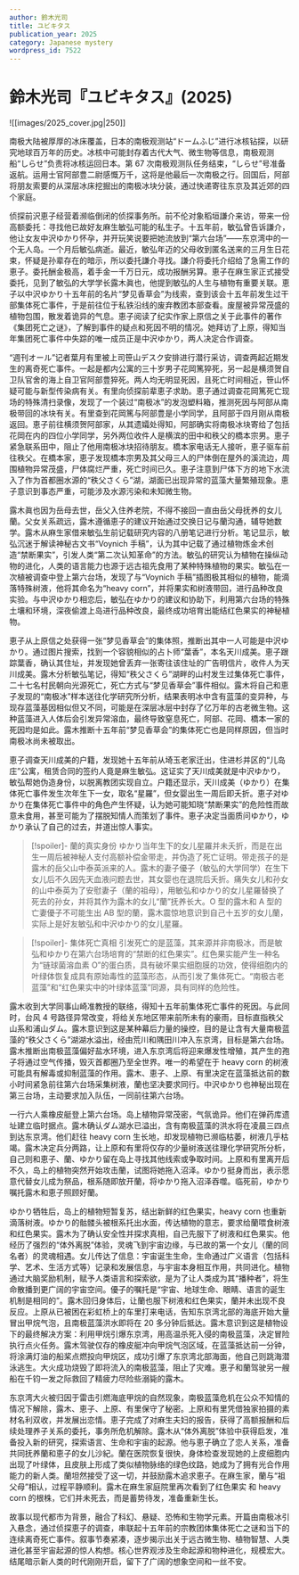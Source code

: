 ```yaml
---
author: 鈴木光司
title: ユビキタス
publication_year: 2025
category: Japanese mystery
wordpress_id: 7522
---
```


# 鈴木光司『ユビキタス』(2025)

![[images/2025_cover.jpg|250]]

南极大陆被厚厚的冰床覆盖，日本的南极观测站“ドームふじ”进行冰核钻探，以研究地球百万年的历史。冰核中可能封存着古代大气、微生物等信息，南极观测船“しらせ”负责将冰核运回日本。第 67 次南极观测队任务结束，“しらせ”号准备返航。运用士官阿部豊二尉感慨万千，这将是他最后一次南极之行。回国后，阿部将朋友索要的从深层冰床挖掘出的南极冰块分装，通过快递寄往东京及其近郊的四个家庭。

侦探前沢恵子经营着濒临倒闭的侦探事务所。前不伦对象稻垣謙介来访，带来一份高额委托：寻找他已故好友麻生敏弘可能的私生子。十五年前，敏弘曾告诉謙介，他让女友中沢ゆかり怀孕，并开玩笑说要把她流放到“第六台场”——东京湾中的一个无人岛。一个月后敏弘病逝。最近，敏弘年迈的父母收到匿名送来的三月生日花束，怀疑是孙辈存在的暗示，所以委托謙介寻找。謙介将委托介绍给了急需工作的恵子。委托酬金极高，着手金一千万日元，成功报酬另算。恵子在麻生家正式接受委托，见到了敏弘的大学学长露木眞也，他提到敏弘的人生与植物有重要关联。恵子以中沢ゆかり十五年前的名片“梦见香草会”为线索，查到该会十五年前发生过干部集体死亡事件，于是前往位于私铁沿线的废弃教团本部查看。废屋被异常茂盛的植物包围，散发着诡异的气息。恵子阅读了纪实作家上原信之关于此事件的著作《集团死亡之谜》，了解到事件的疑点和死因不明的情况。她拜访了上原，得知当年集团死亡事件中失踪的唯一成员正是中沢ゆかり，两人决定合作调查。

“週刊オール”记者葉月有里被上司笹山デスク安排进行潜行采访，调查两起近期发生的离奇死亡事件。一起是都内公寓的三十岁男子花岡篤猝死，另一起是横须贺自卫队官舍的海上自卫官阿部豊猝死。两人均无明显死因，且死亡时间相近，笹山怀疑可能与新型传染病有关。有里向侦探前辈恵子求助。恵子通过调查花岡篤死亡现场的特殊清扫录像，发现了一个装过“南极冰”的发泡塑料箱，推测死因与阿部从南极带回的冰块有关。有里查到花岡篤与阿部豊是小学同学，且阿部于四月刚从南极返回。恵子前往横须贺阿部家，从其遗孀处得知，阿部确实将南极冰块寄给了包括花岡在内的四位小学同学，另外两位收件人是横滨的田中和秩父的橋本宗男。恵子紧急联系田中，阻止了他用南极冰块招待朋友。橋本家电话无人接听，恵子驱车前往秩父。在橋本家，恵子发现橋本宗男及其父母三人的尸体倒在屋外的溪流边，周围植物异常茂盛，尸体腐烂严重，死亡时间已久。恵子注意到尸体下方的地下水流入了作为首都圈水源的“秩父さくら”湖，湖面已出现异常的蓝藻大量繁殖现象。恵子意识到事态严重，可能涉及水源污染和未知微生物。

露木眞也因为岳母去世，岳父入住养老院，不得不接回一直由岳父母抚养的女儿蘭。父女关系疏远，露木遵循恵子的建议开始通过交换日记与蘭沟通，辅导她数学。露木从麻生家借来敏弘生前记载研究内容的八册笔记进行分析。笔记显示，敏弘沉迷于解读神秘古文书“Voynich 手稿”，认为其中记载了通过植物炼金术创造“禁断果实”，引发人类“第二次认知革命”的方法。敏弘的研究认为植物在操纵动物的进化，人类的语言能力也源于远古祖先食用了某种特殊植物的果实。敏弘在一次植被调查中登上第六台场，发现了与“Voynich 手稿”插图极其相似的植物，能滴落特殊树液，他将其命名为“heavy corn”，并将果实和树液带回，进行品种改良实验。与中沢ゆかり相恋后，敏弘在ゆかり的建议和协助下，利用第六台场的特殊土壤和环境，深夜偷渡上岛进行品种改良，最终成功培育出能结红色果实的神秘植物。

恵子从上原信之处获得一张“梦见香草会”的集体照，推断出其中一人可能是中沢ゆかり。通过图片搜索，找到一个容貌相似的占卜师“葉香”，本名天川成美。恵子跟踪葉香，确认其住址，并发现她曾丢弃一张寄往该住址的广告明信片，收件人为天川成美。露木分析敏弘笔记，得知“秩父さくら”湖畔的山村发生过集体死亡事件，二十七名村民朝向光源死亡，死亡方式与“梦见香草会”事件相似。露木将自己和恵子发现的“南极冰”样本送往化学研究所分析，结果表明冰中含有蓝藻的变异种，与现存蓝藻基因相似但又不同，可能是在深层冰层中封存了亿万年的古老微生物。这种蓝藻进入人体后会引发异常溶血，最终导致窒息死亡，阿部、花岡、橋本一家的死因均是如此。露木推断十五年前“梦见香草会”的集体死亡也是同样原因，但当时南极冰尚未被取出。

恵子调查天川成美的户籍，发现她十五年前从埼玉老家迁出，住进杉并区的“儿岛庄”公寓，租赁合同的签约人竟是麻生敏弘。这证实了天川成美就是中沢ゆかり，敏弘帮她伪造身份，以脱离教团实现自立。户籍还显示，天川成美（ゆかり）在集体死亡事件发生次年生下一女，取名“星羅”，但女婴出生一周后即夭折。恵子对ゆかり在集体死亡事件中的角色产生怀疑，认为她可能知晓“禁断果实”的危险性而故意未食用，甚至可能为了摆脱知情人而策划了事件。恵子决定当面质问ゆかり，ゆかり承认了自己的过去，并道出惊人事实。

> [!spoiler]- 蘭的真实身份
> ゆかり当年生下的女儿星羅并未夭折，而是在出生一周后被神秘人支付高额补偿金带走，并伪造了死亡证明。带走孩子的是露木的岳父山中泰英派来的人。露木的妻子優子（敏弘的大学同学）在生下女儿后不久因先天血液问题去世，其女婴也在退院后夭折。痛失女儿和孙女的山中泰英为了安慰妻子（蘭的祖母），用敏弘和ゆかり的女儿星羅替换了死去的孙女，并将其作为露木的女儿“蘭”抚养长大。O 型的露木和 A 型的亡妻優子不可能生出 AB 型的蘭，露木震惊地意识到自己十五岁的女儿蘭，实际上是好友敏弘和中沢ゆかり的女儿星羅。

> [!spoiler]- 集体死亡真相
引发死亡的是蓝藻，其来源并非南极冰，而是敏弘和ゆかり在第六台场培育的“禁断的红色果实”。红色果实能产生一种名为“链球菌溶血素 O”的蛋白质，具有破坏果实细胞膜的功效，使得细胞内的叶绿体恢复成具有原始毒性的蓝藻形态，从而引发了集体死亡。“南极古老蓝藻”和“红色果实中的叶绿体蓝藻”同源，具有同样的危险性。

露木收到大学同事山崎准教授的联络，得知十五年前集体死亡事件的死因。与此同时，台风 4 号路径异常改变，将给关东地区带来前所未有的豪雨，目标直指秩父山系和浦山ダム。露木意识到这是某种幕后力量的操控，目的是让含有大量南极蓝藻的“秩父さくら”湖湖水溢出，经由荒川和隅田川冲入东京湾，目标是第六台场。露木推断出南极蓝藻偏好盐水环境，进入东京湾后将迎来爆发性增殖，其产生的孢子将通过空气传播，毁灭首都圈乃至全世界。唯一的希望在于 heavy corn 的树液可能具有解毒或抑制蓝藻的作用。露木、恵子、上原、有里决定在蓝藻抵达前的数小时间紧急前往第六台场采集树液，蘭也坚决要求同行。中沢ゆかり也神秘出现在第三台场，主动要求加入队伍，一同前往第六台场。

一行六人乘橡皮艇登上第六台场。岛上植物异常茂密，气氛诡异。他们在弹药库遗址建立临时据点。露木确认ダム湖水已溢出，含有南极蓝藻的洪水将在凌晨三四点到达东京湾。他们赶往 heavy corn 生长地，却发现植物已濒临枯萎，树液几乎枯竭。露木决定兵分两路，让上原和有里将仅存的少量树液送往理化学研究所分析，自己则和恵子、蘭、ゆかり留在岛上寻找其他线索或争取时间。上原和有里离开后不久，岛上的植物突然开始攻击蘭，试图将她拖入沼泽。ゆかり挺身而出，表示愿意代替女儿成为祭品，根系随即放开蘭，将ゆかり拖入沼泽吞噬。临死前，ゆかり嘱托露木和恵子照顾好蘭。

ゆかり牺牲后，岛上的植物短暂复苏，结出新鲜的红色果实，heavy corn 也重新滴落树液。ゆかり的骷髅头被根系托出水面，传达植物的意志，要求给蘭喂食树液和红色果实。露木为了确认安全性并探求真相，自己先服下了树液和红色果实。他经历了强烈的“体外离脱”体验，灵魂飞到宇宙边缘，与已故的第一个女儿（蘭的同名者）的灵魂相遇。女儿传达了信息：宇宙诞生生命，生命通过广义语言（包括科学、艺术、生活方式等）记录和发展信息，与宇宙本身相互作用，共同进化。植物通过大脑奖励机制，赋予人类语言和探索欲，是为了让人类成为其“播种者”，将生命散播到更广阔的宇宙空间。優子的嘱托是“宇宙、地球生命、眼睛、语言的诞生机制是相同的”。露木回归身体后，让蘭也服下树液和红色果实，蘭并未出现不良反应。上原从已被困在彩虹桥上的车里打来电话，告知东京湾北部的海底开始大量冒出甲烷气泡，且南极蓝藻洪水即将在 20 多分钟后抵达。露木意识到这是植物设下的最终解决方案：利用甲烷引爆东京湾，用高温杀死入侵的南极蓝藻，决定冒险执行点火任务。露木驾驶仅存的橡皮艇冲向甲烷气泡区域，在蓝藻抵达前一分钟，将涂满灯油的船桨点燃投向甲烷区，成功引爆了东京湾北部海面，他自己则跳海潜泳逃生。大火成功烧毁了即将流入的南极蓝藻，阻止了灾难。恵子和蘭驾驶另一艘船在千钧一发之际救回了精疲力尽险些溺毙的露木。

东京湾大火被归因于雷击引燃海底甲烷的自然现象，南极蓝藻危机在公众不知情的情况下解除，露木、恵子、上原、有里保守了秘密。上原和有里凭借独家拍摄的素材名利双收，并发展出恋情。恵子完成了对麻生夫妇的报告，获得了高额报酬和后续处理养子关系的委托，事务所危机解除。露木从“体外离脱”体验中获得启发，准备投入新的研究，探索语言、生命和宇宙的起源。他与恵子确立了恋人关系，准备共同抚养蘭和恵子的女儿沙紀。蘭在医院恢复很快，身体检查发现她的上皮细胞内出现了叶绿体，且皮肤上形成了类似植物脉络的绿色纹路，她成为了拥有光合作用能力的新人类。蘭坦然接受了这一切，并鼓励露木追求恵子。在麻生家，蘭与“祖父母”相认，过程平静顺利。露木在麻生家庭院里再次看到了红色果实 和 heavy corn 的根株，它们并未死去，而是蓄势待发，准备重新生长。

故事以现代都市为背景，融合了科幻、悬疑、恐怖和生物学元素。开篇由南极冰引入悬念，通过侦探恵子的调查，串联起十五年前的宗教团体集体死亡之谜和当下的连续离奇死亡事件。叙事节奏紧凑，逐步揭示出关于远古微生物、植物智慧、人类进化甚至宇宙起源的惊人构想。核心世界观涉及生命起源和物种进化，规模宏大。结尾暗示新人类的时代刚刚开启，留下了广阔的想象空间和一丝不安。